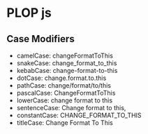 # PLOP js

## Case Modifiers

- camelCase: changeFormatToThis
- snakeCase: change_format_to_this
- kebabCase: change-format-to-this
- dotCase: change.format.to.this
- pathCase: change/format/to/this
- pascalCase: ChangeFormatToThis
- lowerCase: change format to this
- sentenceCase: Change format to this,
- constantCase: CHANGE_FORMAT_TO_THIS
- titleCase: Change Format To This
